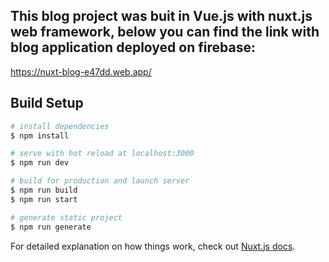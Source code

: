 ## This blog project was buit in Vue.js with nuxt.js web framework, below you can find the link with blog application deployed on firebase:
https://nuxt-blog-e47dd.web.app/

## Build Setup

```bash
# install dependencies
$ npm install

# serve with hot reload at localhost:3000
$ npm run dev

# build for production and launch server
$ npm run build
$ npm run start

# generate static project
$ npm run generate
```

For detailed explanation on how things work, check out [Nuxt.js docs](https://nuxtjs.org).
